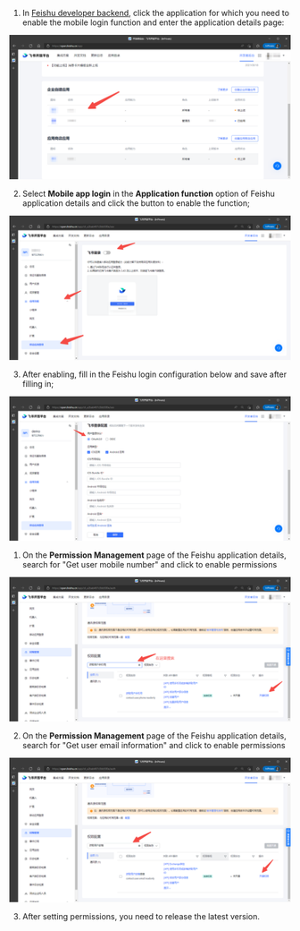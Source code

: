 <IntegrationDetailCard title="Enable Feishu mobile app login function">

1. In [Feishu developer backend](https://open.feishu.cn/app), click the application for which you need to enable the mobile login function and enter the application details page:

<img src="../../images/connections/lark-internal-mobile/0.png" class="md-img-padding" />

2. Select **Mobile app login** in the **Application function** option of Feishu application details and click the button to enable the function;

<img src="../../images/connections/lark-internal-mobile/1.png" class="md-img-padding" />

3. After enabling, fill in the Feishu login configuration below and save after filling in;

<img src="../../images/connections/lark-internal-mobile/2.png" class="md-img-padding" />

</IntegrationDetailCard>

<IntegrationDetailCard title="Enable email/mobile number account identity association function">

1. On the **Permission Management** page of the Feishu application details, search for "Get user mobile number" and click to enable permissions

<img src="../../images/connections/lark-internal-mobile/3.png" class="md-img-padding" />

2. On the **Permission Management** page of the Feishu application details, search for "Get user email information" and click to enable permissions

<img src="../../images/connections/lark-internal-mobile/4.png" class="md-img-padding" />

3. After setting permissions, you need to release the latest version.

</IntegrationDetailCard>
